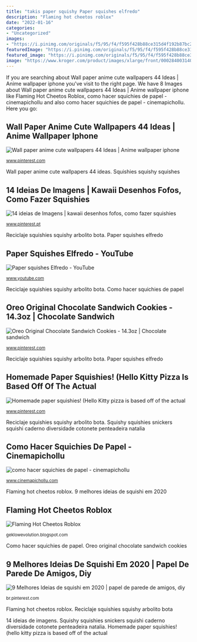 ```yaml
---
title: "takis paper squishy Paper squishes elfredo"
description: "Flaming hot cheetos roblox"
date: "2022-01-16"
categories:
- "Uncategorized"
images:
- "https://i.pinimg.com/originals/f5/95/f4/f595f428b88ce315d4f192b87bc2c77d.jpg"
featuredImage: "https://i.pinimg.com/originals/f5/95/f4/f595f428b88ce315d4f192b87bc2c77d.jpg"
featured_image: "https://i.pinimg.com/originals/f5/95/f4/f595f428b88ce315d4f192b87bc2c77d.jpg"
image: "https://www.kroger.com/product/images/xlarge/front/0002840031407"
---
```


If you are searching about Wall paper anime cute wallpapers 44 Ideas | Anime wallpaper iphone you've visit to the right page. We have 8 Images about Wall paper anime cute wallpapers 44 Ideas | Anime wallpaper iphone like Flaming Hot Cheetos Roblox, como hacer squichies de papel - cinemapichollu and also como hacer squichies de papel - cinemapichollu. Here you go:

## Wall Paper Anime Cute Wallpapers 44 Ideas | Anime Wallpaper Iphone

![Wall paper anime cute wallpapers 44 Ideas | Anime wallpaper iphone](https://i.pinimg.com/originals/9f/1b/aa/9f1baa8182b8cd7ea88a0d1181503d82.jpg "Squishies squishy squishes")

<small>www.pinterest.com</small>

Wall paper anime cute wallpapers 44 ideas. Squishies squishy squishes

## 14 Ideias De Imagens | Kawaii Desenhos Fofos, Como Fazer Squishies

![14 ideias de Imagens | kawaii desenhos fofos, como fazer squishies](https://i.pinimg.com/236x/7d/55/36/7d55363525c058876b9c06f9917d6e86.jpg "Oreo original chocolate sandwich cookies")

<small>www.pinterest.pt</small>

Reciclaje squishies squishy arbolito bota. Paper squishes elfredo

## Paper Squishes Elfredo - YouTube

![Paper squishes Elfredo - YouTube](https://yt3.ggpht.com/a/AATXAJwsL0knaBDPgdw41pAtuHvL_ZKUNguVkwcEWw=s900-c-k-c0xffffffff-no-rj-mo "Wall paper anime cute wallpapers 44 ideas")

<small>www.youtube.com</small>

Reciclaje squishies squishy arbolito bota. Como hacer squichies de papel

## Oreo Original Chocolate Sandwich Cookies - 14.3oz | Chocolate Sandwich

![Oreo Original Chocolate Sandwich Cookies - 14.3oz | Chocolate sandwich](https://i.pinimg.com/236x/ec/c0/c3/ecc0c3cc19f45fddfaa37968530072d0.jpg?nii=t "9 melhores ideias de squishi em 2020")

<small>www.pinterest.com</small>

Reciclaje squishies squishy arbolito bota. Paper squishes elfredo

## Homemade Paper Squishies! (Hello Kitty Pizza Is Based Off Of The Actual

![Homemade paper squishies! (Hello Kitty pizza is based off of the actual](https://i.pinimg.com/originals/f5/95/f4/f595f428b88ce315d4f192b87bc2c77d.jpg "Flaming hot cheetos roblox")

<small>www.pinterest.com</small>

Reciclaje squishies squishy arbolito bota. Squishy squishies snickers squishi caderno diversidade cotonete penteadeira natalia

## Como Hacer Squichies De Papel - Cinemapichollu

![como hacer squichies de papel - cinemapichollu](https://i.ytimg.com/vi/Pcjwnd1KGw4/hqdefault.jpg "Cheetos flavored crunchy flamin flaming")

<small>www.cinemapichollu.com</small>

Flaming hot cheetos roblox. 9 melhores ideias de squishi em 2020

## Flaming Hot Cheetos Roblox

![Flaming Hot Cheetos Roblox](https://www.kroger.com/product/images/xlarge/front/0002840031407 "Wall paper anime cute wallpapers 44 ideas")

<small>geklowevolution.blogspot.com</small>

Como hacer squichies de papel. Oreo original chocolate sandwich cookies

## 9 Melhores Ideias De Squishi Em 2020 | Papel De Parede De Amigos, Diy

![9 Melhores Ideias de squishi em 2020 | papel de parede de amigos, diy](https://i.pinimg.com/236x/54/d5/22/54d52216aa65a2e7a58019fe89b34a62.jpg "Homemade paper squishies! (hello kitty pizza is based off of the actual")

<small>br.pinterest.com</small>

Flaming hot cheetos roblox. Reciclaje squishies squishy arbolito bota

14 ideias de imagens. Squishy squishies snickers squishi caderno diversidade cotonete penteadeira natalia. Homemade paper squishies! (hello kitty pizza is based off of the actual
